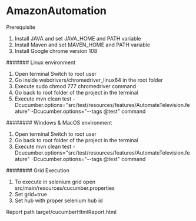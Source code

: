 # AmazonAutomation
Prerequisite
1. Install JAVA and set JAVA_HOME and PATH variable 
2. Install Maven and set MAVEN_HOME and PATH variable
3. Install Google chrome version 108

#######
Linux environment
1. Open terminal Switch to root user
2. Go inside webdrivers/chromedriver_linux64 in the root folder
3. Execute sudo chmod 777 chromedriver command
4. Go back to root folder of the project in the terminal
5. Execute mvn clean test -Dcucumber.options="src/test/resources/features/AutomateTelevision.feature" -Dcucumber.options="--tags @test" command 


########
Windows & MacOS environment
1. Open terminal Switch to root user
2. Go back to root folder of the project in the terminal
3. Execute mvn clean test -Dcucumber.options="src/test/resources/features/AutomateTelevision.feature" -Dcucumber.options="--tags @test" command 

########
Grid Execution
1. To execute in selenium grid open src/main/resources/cucumber.properties
2. Set grid=true
3. Set hub with proper selenium hub id

Report path target/cucumberHtmlReport.html
